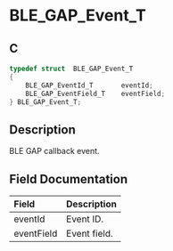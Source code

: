 # BLE_GAP_Event_T

## C

```c
typedef struct  BLE_GAP_Event_T
{
    BLE_GAP_EventId_T       eventId;
    BLE_GAP_EventField_T    eventField;
} BLE_GAP_Event_T;
```

## Description

BLE GAP callback event.


## Field Documentation

|Field|Description|
|:---|:---|
|eventId|Event ID.|
|eventField|Event field.|
